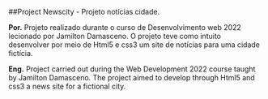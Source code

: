 ##Project Newscity - Projeto notícias cidade.

**Por.** Projeto realizado durante o curso de Desenvolvimento web 2022 lecionado por Jamilton Damasceno.
O projeto teve como intuito desenvolver por meio de Html5 e css3 um site de notícias para uma cidade fictícia.

**Eng.** Project carried out during the Web Development 2022 course taught by Jamilton Damasceno.
The project aimed to develop through Html5 and css3 a news site for a fictional city.
